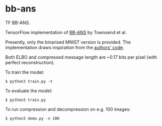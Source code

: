 # bb-ans
TF BB-ANS.

TensorFlow implementation of [BB-ANS](https://arxiv.org/pdf/1901.04866.pdf) by Townsend et al.

Presently, only the binarised MNIST version is provided. The implementation draws inspiration from the [authors' code](https://github.com/bits-back/bits-back).

Both ELBO and compressed message length are ~0.17 bits per pixel (with perfect reconstruction).

To train the model:

`$ python3 train.py -t`

To evaluate the model:

`$ python3 train.py`

To run compression and decompression on e.g. 100 images:

`$ python3 demo.py -n 100`

